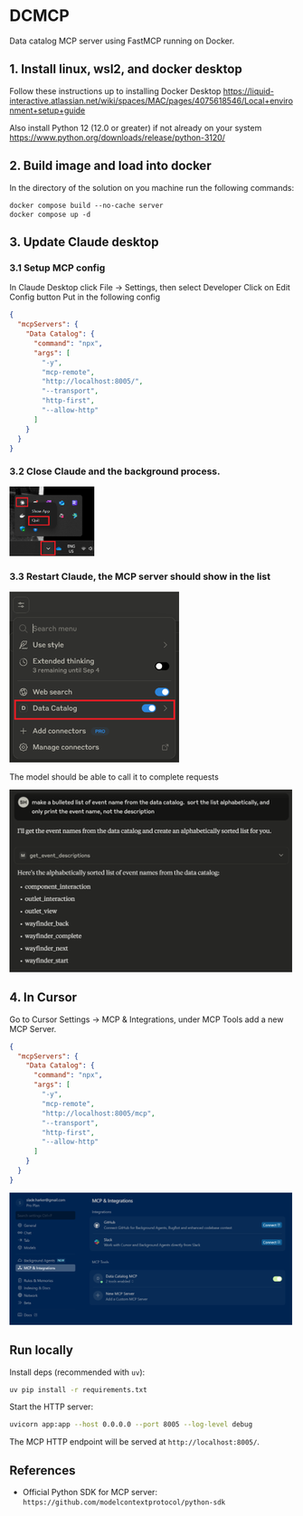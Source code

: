 # DCMCP
Data catalog MCP server using FastMCP running on Docker.

## 1. Install linux, wsl2, and docker desktop

Follow these instructions up to installing Docker Desktop
https://liquid-interactive.atlassian.net/wiki/spaces/MAC/pages/4075618546/Local+environment+setup+guide

Also install Python 12 (12.0 or greater) if not already on your system
https://www.python.org/downloads/release/python-3120/

## 2. Build image and load into docker

In the directory of the solution on you machine run the following commands:
```
docker compose build --no-cache server 
docker compose up -d
```

## 3. Update Claude desktop
### 3.1 Setup MCP config
In Claude Desktop click File -> Settings, then select Developer
Click on Edit Config button
Put in the following config

```json
{
  "mcpServers": {
    "Data Catalog": {
      "command": "npx",
      "args": [
        "-y",
        "mcp-remote",
        "http://localhost:8005/",
        "--transport",
        "http-first",
        "--allow-http"
      ]
    }
  }
}
```

### 3.2 Close Claude and the background process.

<img src="images/claude_3.png" alt="Claude MCP Setup 3" width="150">

### 3.3 Restart Claude, the MCP server should show in the list

<img src="images/claude_2.png" alt="Claude MCP Setup 2" width="300">


The model should be able to call it to complete requests

<img src="images/claude_1.png" alt="Claude MCP Setup 1" width="500">


## 4. In Cursor

Go to Cursor Settings -> MCP & Integrations, under MCP Tools add a new MCP Server.


```json
{
  "mcpServers": {
    "Data Catalog": {
      "command": "npx",
      "args": [
        "-y",
        "mcp-remote",
        "http://localhost:8005/mcp",
        "--transport",
        "http-first",
        "--allow-http"
      ]
    }
  }
}
```

<img src="images/cursor_1.png" alt="Cursor MCP Setup 1" width="500">

## Run locally

Install deps (recommended with `uv`):

```bash
uv pip install -r requirements.txt
```

Start the HTTP server:

```bash
uvicorn app:app --host 0.0.0.0 --port 8005 --log-level debug
```

The MCP HTTP endpoint will be served at `http://localhost:8005/`.



## References

- Official Python SDK for MCP server: `https://github.com/modelcontextprotocol/python-sdk`
